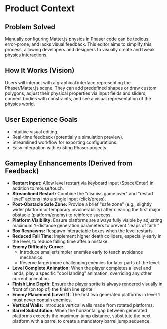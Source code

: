 # Product Context

## Problem Solved

Manually configuring Matter.js physics in Phaser code can be tedious, error-prone, and lacks visual feedback. This editor aims to simplify this process, allowing developers and designers to visually create and tweak physics interactions.

## How It Works (Vision)

Users will interact with a graphical interface representing the Phaser/Matter.js scene. They can add predefined shapes or draw custom polygons, adjust their physical properties via input fields and sliders, connect bodies with constraints, and see a visual representation of the physics world.

## User Experience Goals

- Intuitive visual editing.
- Real-time feedback (potentially a simulation preview).
- Streamlined workflow for exporting configurations.
- Easy integration with existing Phaser projects.

## Gameplay Enhancements (Derived from Feedback)

- **Restart Input:** Allow level restart via keyboard input (Space/Enter) in addition to mouse/touch.
- **Streamlined Restart:** Combine the "dismiss game over" and "restart level" actions into a single input (click/press).
- **Post-Obstacle Safe Zone:** Provide a brief "safe zone" (e.g., slightly wider platform or temporary invulnerability) after clearing the first major obstacle (platform/enemy) to reinforce success.
- **Platform Visibility:** Ensure platforms are always fully visible by adjusting maximum Y-distance generation parameters to prevent "leaps of faith."
- **Box Respawns:** Respawn interactable boxes when the level restarts.
- **Reduced Fall Time:** Implement higher death colliders, especially early in the level, to reduce falling time after a mistake.
- **Enemy Difficulty Curve:**
  - Introduce smaller/simpler enemies early to teach avoidance mechanics.
  - Reserve larger/more challenging enemies for later parts of the level.
- **Level Complete Animation:** When the player completes a level and lands, play a specific "cool landing" animation, overriding any other current animation.
- **Finish Line Depth:** Ensure the player sprite is always rendered visually in front of (on top of) the finish line sprite.
- **Enemy Placement (Level 1):** The first two generated platforms in level 1 must never contain enemies.
- **Vertical Walls:** Introduce vertical walls made from rotated platforms.
- **Barrel Substitution:** When the horizontal gap between generated platforms exceeds the maximum jump distance, substitute the next platform with a barrel to create a mandatory barrel jump sequence.
